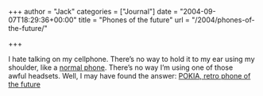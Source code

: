 +++
author = "Jack"
categories = ["Journal"]
date = "2004-09-07T18:29:36+00:00"
title = "Phones of the future"
url = "/2004/phones-of-the-future/"

+++

I hate talking on my cellphone. There’s no way to hold it to my ear using my shoulder, like a [normal phone][1]. There’s no way I’m using one of those awful headsets. Well, I may have found the answer: [POKIA, retro phone of the future][2]

 [1]: http://www.theoldtelephone.co.uk/images/500/500_early_facing_right.jpg
 [2]: http://www.pokia.com/